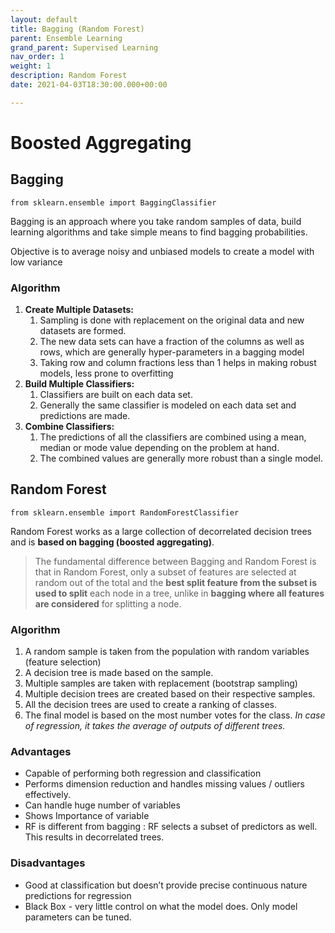 ```yaml
---
layout: default
title: Bagging (Random Forest)
parent: Ensemble Learning
grand_parent: Supervised Learning
nav_order: 1
weight: 1
description: Random Forest
date: 2021-04-03T18:30:00.000+00:00

---
```

# Boosted Aggregating

## Bagging

    from sklearn.ensemble import BaggingClassifier

Bagging is an approach where you take random samples of data, build learning algorithms and take simple means to find bagging probabilities.

Objective is to average noisy and unbiased models to create a model with low variance

### Algorithm

1. **Create Multiple Datasets:**
   1. Sampling is done with replacement on the original data and new datasets are formed.
   2. The new data sets can have a fraction of the columns as well as rows, which are generally hyper-parameters in a bagging model
   3. Taking row and column fractions less than 1 helps in making robust models, less prone to overfitting
2. **Build Multiple Classifiers:**
   1. Classifiers are built on each data set.
   2. Generally the same classifier is modeled on each data set and predictions are made.
3. **Combine Classifiers:**
   1. The predictions of all the classifiers are combined using a mean, median or mode value depending on the problem at hand.
   2. The combined values are generally more robust than a single model.

## Random Forest

    from sklearn.ensemble import RandomForestClassifier

Random Forest works as a large collection of decorrelated decision trees and is **based on bagging (boosted aggregating)**.

> The fundamental difference between Bagging and Random Forest is that in Random Forest, only a subset of features are selected at random out of the total and the **best split feature from the subset is used to split** each node in a tree, unlike in **bagging where all features are considered** for splitting a node.

### Algorithm

1. A random sample is taken from the population with random variables (feature selection)
2. A decision tree is made based on the sample.
3. Multiple samples are taken with replacement (bootstrap sampling)
4. Multiple decision trees are created based on their respective samples.
5. All the decision trees are used to create a ranking of classes.
6. The final model is based on the most number votes for the class. _In case of regression, it takes the average of outputs of different trees._

### Advantages

* Capable of performing both regression and classification
* Performs dimension reduction and handles missing values / outliers effectively.
* Can handle huge number of variables
* Shows Importance of variable
* RF is different from bagging : RF selects a subset of predictors as well. This results in decorrelated trees.

### Disadvantages

* Good at classification but doesn’t provide precise continuous nature predictions for regression
* Black Box - very little control on what the model does. Only model parameters can be tuned.
